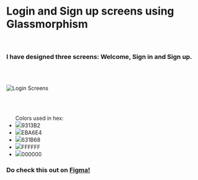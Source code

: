 # Login and Sign up screens using Glassmorphism
<br/>

### I have designed three screens: Welcome, Sign in and Sign up.

<br/><br/>

![Login Screens](https://user-images.githubusercontent.com/56426767/143457619-f5c6ae1a-0193-4563-97c4-70893e134686.png)

<br/><br/>

<ul>Colors used in hex:
  <li><img src="https://via.placeholder.com/15/9313B2/000000?text=+ ">9313B2</li>
  <li><img src="https://via.placeholder.com/15/EBA6E4/000000?text=+ ">EBA6E4</li>
  <li><img src="https://via.placeholder.com/15/631B68/000000?text=+ ">631B68</li>
  <li><img src="https://via.placeholder.com/15/FFFFFF/000000?text=+ ">FFFFFF</li>
  <li><img src="https://via.placeholder.com/15/000000/000000?text=+ ">000000</li></ul>

### Do check this out on <a href="https://www.figma.com/community/file/1045707503852764986/Login-Screens-using-glassmorphism">Figma!</a>
